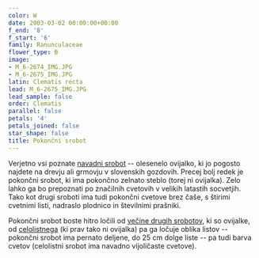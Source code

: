 ```yaml
---
color: W
date: 2003-03-02 00:00:00+00:00
f_end: '8'
f_start: '6'
family: Ranunculaceae
flower_type: B
image:
- M_6-2674_IMG.JPG
- M_6-2675_IMG.JPG
latin: Clematis recta
lead: M_6-2675_IMG.JPG
lead_sample: false
order: Clematis
parallel: false
petals: '4'
petals_joined: false
star_shape: false
title: Pokončni srobot
---
```

Verjetno vsi poznate [navadni srobot](../../clematisvitalba/navadni-srobot/) -- olesenelo ovijalko, ki jo pogosto najdete na drevju ali grmovju v slovenskih gozdovih. Precej bolj redek je pokončni srobot, ki ima pokončno zelnato steblo (torej ni ovijalka). Zelo lahko ga bo prepoznati po značilnih cvetovih v velikih latastih socvetjih. Tako kot drugi sroboti ima tudi pokončni cvetove brez čaše, s štirimi cvetnimi listi, nadraslo plodnico in številnimi prašniki.

Pokončni srobot boste hitro ločili od [večine drugih srobotov](../../genus/clematis/), ki so ovijalke, od [celolistnega](../../clematisintegrifolia/celolistni-srobot/) (ki prav tako ni ovijalka) pa ga ločuje oblika listov -- pokončni srobot ima pernato deljene, do 25 cm dolge liste -- pa tudi barva cvetov (celolistni srobot ima navadno vijoličaste cvetove).
